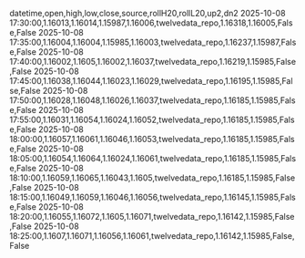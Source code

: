 datetime,open,high,low,close,source,rollH20,rollL20,up2,dn2
2025-10-08 17:30:00,1.16013,1.16014,1.15987,1.16006,twelvedata_repo,1.16318,1.16005,False,False
2025-10-08 17:35:00,1.16004,1.16004,1.15985,1.16003,twelvedata_repo,1.16237,1.15987,False,False
2025-10-08 17:40:00,1.16002,1.1605,1.16002,1.16037,twelvedata_repo,1.16219,1.15985,False,False
2025-10-08 17:45:00,1.16038,1.16044,1.16023,1.16029,twelvedata_repo,1.16195,1.15985,False,False
2025-10-08 17:50:00,1.16028,1.16048,1.16026,1.16037,twelvedata_repo,1.16185,1.15985,False,False
2025-10-08 17:55:00,1.16031,1.16054,1.16024,1.16052,twelvedata_repo,1.16185,1.15985,False,False
2025-10-08 18:00:00,1.16057,1.16061,1.16046,1.16053,twelvedata_repo,1.16185,1.15985,False,False
2025-10-08 18:05:00,1.16054,1.16064,1.16024,1.16061,twelvedata_repo,1.16185,1.15985,False,False
2025-10-08 18:10:00,1.16059,1.16065,1.16043,1.1605,twelvedata_repo,1.16185,1.15985,False,False
2025-10-08 18:15:00,1.16049,1.16059,1.16046,1.16056,twelvedata_repo,1.16145,1.15985,False,False
2025-10-08 18:20:00,1.16055,1.16072,1.1605,1.16071,twelvedata_repo,1.16142,1.15985,False,False
2025-10-08 18:25:00,1.1607,1.16071,1.16056,1.16061,twelvedata_repo,1.16142,1.15985,False,False
